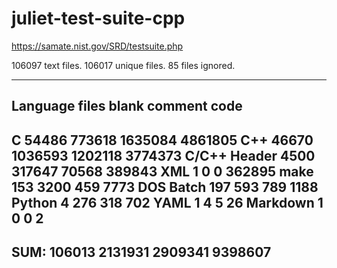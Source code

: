 # juliet-test-suite-cpp
https://samate.nist.gov/SRD/testsuite.php

  106097 text files.
  106017 unique files.
      85 files ignored.

-------------------------------------------------------------------------------
Language                     files          blank        comment           code
-------------------------------------------------------------------------------
C                            54486         773618        1635084        4861805
C++                          46670        1036593        1202118        3774373
C/C++ Header                  4500         317647          70568         389843
XML                              1              0              0         362895
make                           153           3200            459           7773
DOS Batch                      197            593            789           1188
Python                           4            276            318            702
YAML                             1              4              5             26
Markdown                         1              0              0              2
-------------------------------------------------------------------------------
SUM:                        106013        2131931        2909341        9398607
-------------------------------------------------------------------------------
